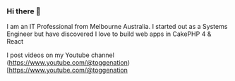 ### Hi there 👋

I am an IT Professional from Melbourne Australia. I started out as a Systems Engineer but have discovered I love to build web apps in CakePHP 4 & React

I post videos on my Youtube channel (https://www.youtube.com/@toggenation)[https://www.youtube.com/@toggenation


<!--
**toggenation/toggenation** is a ✨ _special_ ✨ repository because its `README.md` (this file) appears on your GitHub profile.

Here are some ideas to get you started:

- 🔭 I’m currently working on ...
- 🌱 I’m currently learning ...
- 👯 I’m looking to collaborate on ...
- 🤔 I’m looking for help with ...
- 💬 Ask me about ...
- 📫 How to reach me: ...
- 😄 Pronouns: ...
- ⚡ Fun fact: ...
-->
